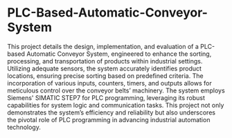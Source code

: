 # PLC-Based-Automatic-Conveyor-System

This project details the design, implementation, and evaluation of a PLC-based Automatic Conveyor System, engineered to enhance the sorting, processing, and transportation of products within industrial settings. Utilizing adequate sensors, the system accurately identifies product locations, ensuring precise sorting based on predefined criteria. The incorporation of various inputs, counters, timers, and outputs allows for meticulous control over the conveyor belts’ machinery. The system employs Siemens' SIMATIC STEP7 for PLC programming, leveraging its robust capabilities for system logic and communication tasks. This project not only demonstrates the system’s efficiency and reliability but also underscores the pivotal role of PLC programming in advancing industrial automation technology.
